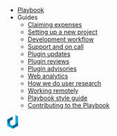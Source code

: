 <!-- _navbar.md -->

- [Playbook](/)
- Guides
  - [Claiming expenses](guides/claiming-expenses.md)
  - [Setting up a new project](guides/delivery/setting-up-a-new-project.md)
  - [Development workflow](guides/development-workflow.md)
  - [Support and on call](guides/support-and-on-call.md)
  - [Plugin updates](guides/plugin-updates.md)
  - [Plugin reviews](guides/plugin-reviews.md)
  - [Plugin advisories](guides/plugin-advisories.md)
  - [Web analytics](guides/web-analytics.md)
  - [How we do user research](guides/how-we-do-user-research.md)
  - [Working remotely](guides/working-remotely.md)
  - [Playbook style guide](guides/style-guide.md)
  - [Contributing to the Playbook](contributing.md)

<div class="logo">
  <img src="build/assets/img/dxw-marker.svg" height="32px">
</div>
